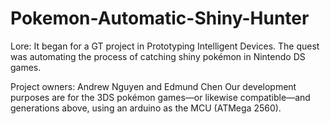 # Pokemon-Automatic-Shiny-Hunter
Lore: It began for a GT project in Prototyping Intelligent Devices. The quest was automating the process of catching shiny pokémon in Nintendo DS games.

Project owners: Andrew Nguyen and Edmund Chen
Our development purposes are for the 3DS pokémon games—or likewise compatible—and generations above, using an arduino as the MCU (ATMega 2560).
